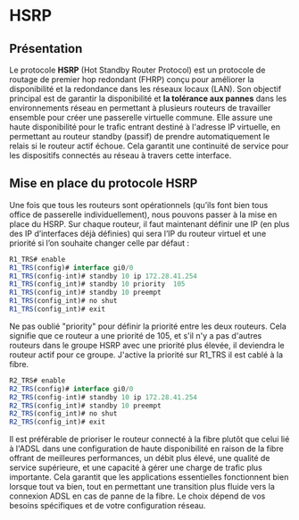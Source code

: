 # HSRP

## Présentation 

Le protocole **HSRP** (Hot Standby Router Protocol) est un protocole de routage de premier hop redondant (FHRP) conçu pour améliorer la disponibilité et la redondance dans les réseaux locaux (LAN). Son objectif principal est de garantir la disponibilité et **la tolérance aux pannes** dans les environnements réseau en permettant à plusieurs routeurs de travailler ensemble pour créer une passerelle virtuelle commune. Elle assure une haute disponibilité pour le trafic entrant destiné à l'adresse IP virtuelle, en permettant au routeur standby (passif) de prendre automatiquement le relais si le routeur actif échoue. Cela garantit une continuité de service pour les dispositifs connectés au réseau à travers cette interface.

## Mise en place du protocole HSRP

Une fois que tous les routeurs sont opérationnels (qu’ils font bien tous office de passerelle individuellement), nous pouvons passer à la mise en place du HSRP. Sur chaque routeur, il faut maintenant définir une IP (en plus des IP d’interfaces déjà définies) qui sera l’IP du routeur virtuel et une priorité si l’on souhaite changer celle par défaut :

```js
R1_TRS# enable
R1_TRS(config)# interface gi0/0
R1_TRS(config-int)# standby 10 ip 172.28.41.254
R1_TRS(config_int)# standby 10 priority  105
R1_TRS(config_int)# standby 10 preempt
R1_TRS(config_int)# no shut
R1_TRS(config_int)# exit
```
Ne pas oublié "priority" pour définir la priorité entre les deux routeurs. Cela signifie que ce routeur a une priorité de 105, et s'il n'y a pas d'autres routeurs dans le groupe HSRP avec une priorité plus élevée, il deviendra le routeur actif pour ce groupe. J'active la priorité sur R1_TRS il est cablé à la fibre. 

```js
R2_TRS# enable
R2_TRS(config)# interface gi0/0
R2_TRS(config-int)# standby 10 ip 172.28.41.254
R2_TRS(config_int)# standby 10 preempt
R2_TRS(config_int)# no shut
R2_TRS(config_int)# exit
```


Il est préférable de prioriser le routeur connecté à la fibre plutôt que celui lié à l'ADSL dans une configuration de haute disponibilité en raison de la fibre offrant de meilleures performances, un débit plus élevé, une qualité de service supérieure, et une capacité à gérer une charge de trafic plus importante. Cela garantit que les applications essentielles fonctionnent bien lorsque tout va bien, tout en permettant une transition plus fluide vers la connexion ADSL en cas de panne de la fibre. Le choix dépend de vos besoins spécifiques et de votre configuration réseau.
